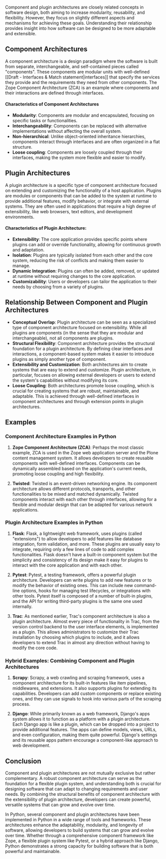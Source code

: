 Component and plugin architectures are closely related concepts in software design, both aiming to increase modularity, reusability, and flexibility. However, they focus on slightly different aspects and mechanisms for achieving these goals. Understanding their relationship provides insight into how software can be designed to be more adaptable and extensible.

## Component Architectures

A component architecture is a design paradigm where the software is built from separate, interchangeable, and self-contained pieces called "components". These components are modular units with well-defined [[Draft - Interfaces & Match statement|interfaces]] that specify the services they provide and the requirements they need from other components. The Zope Component Architecture (ZCA) is an example where components and their interactions are defined through interfaces.

#### Characteristics of Component Architectures

- **Modularity**: Components are modular and encapsulated, focusing on specific tasks or functionalities.
- **Interchangeability**: Components can be replaced with alternative implementations without affecting the overall system.
- **Non-hierarchical**: Unlike object-oriented inheritance hierarchies, components interact through interfaces and are often organized in a flat structure.
- **Loose coupling**: Components are loosely coupled through their interfaces, making the system more flexible and easier to modify.

## Plugin Architectures

A plugin architecture is a specific type of component architecture focused on extending and customizing the functionality of a host application. Plugins are modules or components that can be added to the system at runtime to provide additional features, modify behavior, or integrate with external systems. They are often used in applications that require a high degree of extensibility, like web browsers, text editors, and development environments.

#### Characteristics of Plugin Architecture:

- **Extensibility**: The core application provides specific points where plugins can add or override functionality, allowing for continuous growth and adaptation.
- **Isolation**: Plugins are typically isolated from each other and the core system, reducing the risk of conflicts and making them easier to manage.
- **Dynamic Integration**: Plugins can often be added, removed, or updated at runtime without requiring changes to the core application.
- **Customizability**: Users or developers can tailor the application to their needs by choosing from a variety of plugins.

## Relationship Between Component and Plugin Architectures

- **Conceptual Overlap**: Plugin architecture can be seen as a specialized type of component architecture focused on extensibility. While all plugins are components (in the sense that they are modular and interchangeable), not all components are plugins.
- **Structural Flexibility**: Component architecture provides the structural foundation for a plugin architecture. By defining clear interfaces and interactions, a component-based system makes it easier to introduce plugins as simply another type of component.
- **Extensibility and Customization**: Both architectures aim to create systems that are easy to extend and customize. Plugin architecture, in particular, focuses on allowing external developers or users to extend the system's capabilities without modifying its core.
- **Loose Coupling**: Both architectures promote loose coupling, which is crucial for creating systems that are robust, maintainable, and adaptable. This is achieved through well-defined interfaces in component architectures and through extension points in plugin architectures.

## Examples

### Component Architecture Examples in Python

1. **Zope Component Architecture (ZCA)**: Perhaps the most classic example, ZCA is used in the Zope web application server and the Plone content management system. It allows developers to create reusable components with well-defined interfaces. Components can be dynamically assembled based on the application's current needs, promoting loose coupling and high flexibility.

2. **Twisted**: Twisted is an event-driven networking engine. Its component architecture allows different protocols, transports, and other functionalities to be mixed and matched dynamically. Twisted components interact with each other through interfaces, allowing for a flexible and modular design that can be adapted for various network applications.

### Plugin Architecture Examples in Python

1. **Flask**: Flask, a lightweight web framework, uses plugins (called "extensions") to allow developers to add features like database integration, form validation, and more. These plugins are usually easy to integrate, requiring only a few lines of code to add complex functionalities. Flask doesn't have a built-in component system but the simplicity and consistency of its design make it easy for plugins to interact with the core application and with each other.

2. **Pytest**: Pytest, a testing framework, offers a powerful plugin architecture. Developers can write plugins to add new features or to modify the behavior of existing ones. This can include new command-line options, hooks for managing test lifecycles, or integrations with other tools. Pytest itself is composed of a number of built-in plugins, and the API for writing third-party plugins is the same one used internally.

3. **Trac**: As mentioned earlier, Trac's component architecture is also a plugin architecture. Almost every piece of functionality in Trac, from the version control backend to the user interface elements, is implemented as a plugin. This allows administrators to customize their Trac installation by choosing which plugins to include, and it allows developers to extend Trac in almost any direction without having to modify the core code.

### Hybrid Examples: Combining Component and Plugin Architectures

1. **Scrapy**: Scrapy, a web crawling and scraping framework, uses a component architecture for its built-in features like item pipelines, middlewares, and extensions. It also supports plugins for extending its capabilities. Developers can add custom components or replace existing ones, and they can use signals to hook into various parts of the scraping process.

2. **Django**: While primarily known as a web framework, Django's apps system allows it to function as a platform with a plugin architecture. Each Django app is like a plugin, which can be dropped into a project to provide additional features. The apps can define models, views, URLs, and even configuration, making them quite powerful. Django's settings and its reusable apps pattern encourage a component-like approach to web development.

## Conclusion

Component and plugin architectures are not mutually exclusive but rather complementary. A robust component architecture can serve as the foundation for a flexible plugin system, and understanding both is crucial for designing software that can adapt to changing requirements and user needs. By combining the structural benefits of component architecture with the extensibility of plugin architecture, developers can create powerful, versatile systems that can grow and evolve over time.

In Python, several component and plugin architectures have been implemented in Python in a wide range of tools and frameworks. These architectures enhance the adaptability, modularity, and longevity of software, allowing developers to build systems that can grow and evolve over time. Whether through a comprehensive component framework like Zope, a flexible plugin system like Pytest, or a hybrid approach like Django, Python demonstrates a strong capacity for building software that is both powerful and maintainable.

